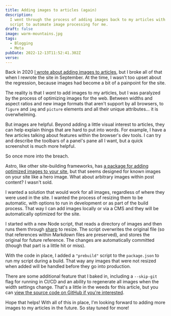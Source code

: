 ```yaml
---
title: Adding images to articles (again)
description:
  I went through the process of adding images back to my articles with a helpful
  script to automate image processing for me.
draft: false
image: warm-mountains.jpg
tags:
  - Blogging
  - Meta
pubDate: 2022-12-13T11:52:41.302Z
verse:
---
```


Back in 2020
[I wrote about adding images to articles](/articles/adding-images-to-my-articles),
but I broke all of that when I rewrote the site in September. At the time, I
wasn't too upset about the regression, because images had become a bit of a
painpoint for the site.

The reality is that I _want_ to add images to my articles, but I was paralyzed
by the process of optimizing images for the web. Between widths and aspect
ratios and new image formats that aren't support by all browsers, to `figure`
and `img` and `picture` elements and all their unique attributes... it is
overwhelming.

But images are helpful. Beyond adding a little visual interest to articles, they
can help explain things that are hard to put into words. For example, I have a
few articles talking about features within the browser's dev tools. I can try
and describe the toolbars of a panel's pane all I want, but a quick screenshot
is much more helpful.

So once more into the breach.

Astro, like other site-building frameworks, has
[a package for adding optimized images to your site](https://docs.astro.build/en/guides/integrations-guide/image/),
but that seems designed for known images on your site like a hero image. What
about arbitrary images within post content? I wasn't sold.

I wanted a solution that would work for all images, regardless of where they
were used in the site. I wanted the process of resizing them to be automatic,
with options to run in development or as part of the build process. That way I
can add images locally or via a CMS and they will be automatically optimized for
the site.

I started with a new Node script, that reads a directory of images and then runs
them through [sharp](https://sharp.pixelplumbing.com/) to resize. The script
overwrites the original file (so that references within Markdown files are
preserved), and stores the original for future reference. The changes are
automatically committed (though that part is a little hit or miss).

With the code in place, I added a `"prebuild"` script to the `package.json` to
run my script during a build. That way any images that were not resized when
added will be handled before they go into production.

There are some additional feature that I baked in, including a `--skip-git` flag
for running in CI/CD and an ability to regenerate all images when the width
settings change. That's a little in the weeds for this article, but you can
[view the source code on GitHub if you're interested](https://github.com/SeanMcP/seanmcp.com/blob/master/src/images.mjs).

Hope that helps! With all of this in place, I'm looking forward to adding more
images to my articles in the future. So stay tuned for more!
